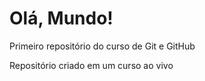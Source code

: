 # Olá, Mundo!
 Primeiro repositório do curso de Git e GitHub

 Repositório criado em um curso ao vivo
